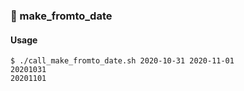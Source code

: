 ### :open_file_folder: make_fromto_date
#### Usage
 ```
 $ ./call_make_fromto_date.sh 2020-10-31 2020-11-01
 20201031
 20201101
 ```
